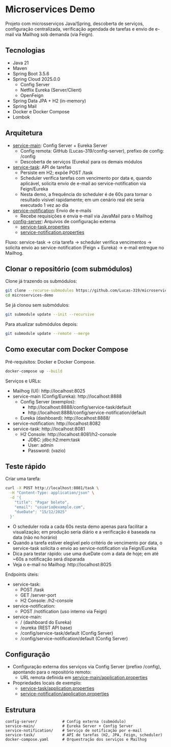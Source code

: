 # Microservices Demo

Projeto com microsserviços Java/Spring, descoberta de serviços, configuração centralizada, verificação agendada de tarefas e envio de e-mail via Mailhog sob demanda (via Feign).

## Tecnologias

- Java 21
- Maven
- Spring Boot 3.5.6
- Spring Cloud 2025.0.0
  - Config Server
  - Netflix Eureka (Server/Client)
  - OpenFeign
- Spring Data JPA + H2 (in-memory)
- Spring Mail
- Docker e Docker Compose
- Lombok

## Arquitetura

- [service-main](service-main): Config Server + Eureka Server
  - Config remota: GitHub (Lucas-319/config-server), prefixo de config: /config
  - Descoberta de serviços (Eureka) para os demais módulos
- [service-task](service-task): API de tarefas
  - Persiste em H2; expõe POST /task
  - Scheduler verifica tarefas com vencimento por data e, quando aplicável, solicita envio de e-mail ao service-notification via Feign/Eureka
  - Nesta demo, a frequência do scheduler é de 60s para tornar o resultado visível rapidamente; em um cenário real ele seria executado 1 vez ao dia
- [service-notification](service-notification): Envio de e-mails
  - Recebe requisições e envia e-mail via JavaMail para o Mailhog
- [config-server](config-server): Arquivos de configuração externa
  - [service-task.properties](config-server/service-task.properties)
  - [service-notification.properties](config-server/service-notification.properties)

Fluxo:
service-task -> cria tarefa -> scheduler verifica vencimentos -> solicita envio ao service-notification (Feign + Eureka) -> e-mail entregue no Mailhog.

## Clonar o repositório (com submódulos)

Clone já trazendo os submódulos:
```sh
git clone --recurse-submodules https://github.com/Lucas-319/microservices-demo.git
cd microservices-demo
```

Se já clonou sem submódulos:
```sh
git submodule update --init --recursive
```

Para atualizar submódulos depois:
```sh
git submodule update --remote --merge
```

## Como executar com Docker Compose

Pré-requisitos: Docker e Docker Compose.

```sh
docker-compose up --build
```

Serviços e URLs:
- Mailhog (UI): http://localhost:8025
- service-main (Config/Eureka): http://localhost:8888
  - Config Server (exemplos):
    - http://localhost:8888/config/service-task/default
    - http://localhost:8888/config/service-notification/default
  - Eureka (dashboard): http://localhost:8888/
- service-notification: http://localhost:8082
- service-task: http://localhost:8081
  - H2 Console: http://localhost:8081/h2-console
    - JDBC: jdbc:h2:mem:task
    - User: admin
    - Password: (vazio)

 

## Teste rápido

Criar uma tarefa:
```sh
curl -X POST http://localhost:8081/task \
  -H "Content-Type: application/json" \
  -d '{
    "title": "Pagar boleto",
    "email": "usuario@example.com",
    "dueDate": "15/12/2025"
  }'
```

- O scheduler roda a cada 60s nesta demo apenas para facilitar a visualização; em produção seria diário e a verificação é baseada na data (não no horário)
- Quando a tarefa estiver elegível pelo critério de vencimento por data, o service-task solicita o envio ao service-notification via Feign/Eureka
- Dica para testar rápido: use uma dueDate com a data de hoje; em até ~60s a notificação será disparada
- Veja o e-mail no Mailhog: http://localhost:8025

Endpoints úteis:
- service-task:
  - POST /task
  - GET /server-port
  - H2 Console: /h2-console
- service-notification:
  - POST /notification (uso interno via Feign)
- service-main:
  - / (dashboard do Eureka)
  - /eureka (REST API base)
  - /config/service-task/default (Config Server)
  - /config/service-notification/default (Config Server)

## Configuração

- Configuração externa dos serviços via Config Server (prefixo /config), apontando para o repositório remoto:
  - URL remota definida em [service-main/application.properties](service-main/src/main/resources/application.properties)
- Propriedades locais de exemplo:
  - [service-task/application.properties](service-task/src/main/resources/application.properties)
  - [service-notification/application.properties](service-notification/src/main/resources/application.properties)

## Estrutura

```
config-server/           # Config externa (submódulo)
service-main/            # Eureka Server + Config Server
service-notification/    # Serviço de notificação por e-mail
service-task/            # API de tarefas (H2, JPA, Feign, scheduler)
docker-compose.yaml      # Orquestração dos serviços e Mailhog
```

 
